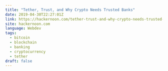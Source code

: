 ```yaml
---
title: "Tether, Trust, and Why Crypto Needs Trusted Banks"
date: 2019-04-30T22:27:01Z
link: https://hackernoon.com/tether-trust-and-why-crypto-needs-trusted-banks-c7d634762303?source=rss----3a8144eabfe3---4
site: hackernoon.com
language: Webdev
tags:
  - bitcoin
  - blockchain
  - banking
  - cryptocurrency
  - tether
draft: false
---
```

